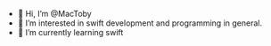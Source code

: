 - 👋 Hi, I’m @MacToby
- 👀 I’m interested in swift development and programming in general.
- 🌱 I’m currently learning swift

<!---
MacToby/MacToby is a ✨ special ✨ repository because its `README.md` (this file) appears on your GitHub profile.
You can click the Preview link to take a look at your changes.
--->
